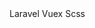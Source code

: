 <html>
    <head></head>
    <link rel="https://cdnjs.cloudflare.com/ajax/libs/semantic-ui/2.4.1/components/accordion.css" rel="stylesheet">
    <body>
        <a class="ui tag label">Laravel</a>
       <a class="ui red tag label">Vuex</a>
      <a class="ui teal tag label">Scss</a>
    </body>
</html>
